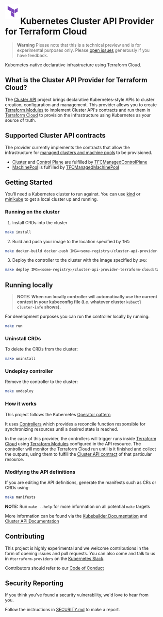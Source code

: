 <a href="https://cloud.hashicorp.com/products/terraform">
    <img src=".github/tf_logo.png" alt="Terraform logo" title="Terraform Cloud" align="left" height="50" />
</a>

# Kubernetes Cluster API Provider for Terraform Cloud

> **Warning**
> Please note that this is a technical preview and is for experimental purposes only. Please [open issues](https://github.com/hashicorp/cluster-api-provider-terraform-cloud/issues) generously if you have feedback.

Kubernetes-native declarative infrastructure using Terraform Cloud.

## What is the Cluster API Provider for Terraform Cloud?

The [Cluster API](https://github.com/kubernetes-sigs/cluster-apiterra) project brings declarative Kubernetes-style APIs to cluster creation, configuration and management. This provider allows you to create [Terraform Modules](https://developer.hashicorp.com/terraform/language/modules) to implement Cluster API's contracts and run them in [Terraform Cloud](https://cloud.hashicorp.com/products/terraform) to provision the infrastructure using Kubernetes as your source of truth.  

## Supported Cluster API contracts

The provider currently implements the contracts that allow the infrastructure for [managed clusters and machine pools](./docs/managedclusters.md) to be provisioned. 

- [Cluster](https://cluster-api.sigs.k8s.io/developer/architecture/controllers/cluster.html) and [Control Plane](https://cluster-api.sigs.k8s.io/developer/architecture/controllers/control-plane.html) are fulfilled by [TFCManagedControlPlane](./docs/managedclusters.md#TFCManagedControlPlane)  
- [MachinePool](https://cluster-api.sigs.k8s.io/developer/architecture/controllers/machine-pool.html) is fulfilled by [TFCManagedMachinePool](./docs/managedclusters.md#TFCManagedMachinePool)


## Getting Started

You’ll need a Kubernetes cluster to run against. You can use [kind](https://sigs.k8s.io/kind) or [minikube](https://minikube.sigs.k8s.io/docs/start/) to get a local cluster up and running.


### Running on the cluster

1. Install CRDs into the cluster

```sh
make install
```

2. Build and push your image to the location specified by `IMG`:
	
```sh
make docker-build docker-push IMG=<some-registry>/cluster-api-provider-terraform-cloud:tag
```
	
3. Deploy the controller to the cluster with the image specified by `IMG`:

```sh
make deploy IMG=<some-registry>/cluster-api-provider-terraform-cloud:tag
```

## Running locally 

> **NOTE: When run locally controller will automatically use the current context in your kubeconfig file (i.e. whatever cluster `kubectl cluster-info` shows).**

For development purposes you can run the controller locally by running:

```sh
make run 
```

### Uninstall CRDs

To delete the CRDs from the cluster:

```sh
make uninstall
```

### Undeploy controller

Remove the controller to the cluster:

```sh
make undeploy
```

### How it works

This project follows the Kubernetes [Operator pattern](https://kubernetes.io/docs/concepts/extend-kubernetes/operator/)

It uses [Controllers](https://kubernetes.io/docs/concepts/architecture/controller/) 
which provides a reconcile function responsible for synchronizing resources until a desired state is reached.

In the case of this provider, the controllers will trigger runs inside [Terraform Cloud](https://cloud.hashicorp.com/products/terraform) using [Terraform Modules](https://developer.hashicorp.com/terraform/language/modules) configured in the API resource. The controller will monitor the Terraform Cloud run until is it finished and collect the outputs, using them to fulfill the [Cluster API contract](https://cluster-api.sigs.k8s.io/developer/providers/contracts.html) of that particular resource. 


### Modifying the API definitions

If you are editing the API definitions, generate the manifests such as CRs or CRDs using:

```sh
make manifests
```

**NOTE:** Run `make --help` for more information on all potential `make` targets

More information can be found via the [Kubebuilder Documentation](https://book.kubebuilder.io/introduction.html) and [Cluster API Documentation](https://cluster-api.sigs.k8s.io/developer/providers/implementers-guide/overview.html)

## Contributing 

This project is highly experimental and we welcome contributions in the form of opening issues and pull requests. You can also come and talk to us in `#terraform-providers` on the [Kubernetes Slack](http://slack.kubernetes.io). 

Contributors should refer to our [Code of Conduct](.github/CODE_OF_CONDUCT.md)


## Security Reporting

If you think you've found a security vulnerability, we'd love to hear from you.

Follow the instructions in [SECURITY.md](.github/SECURITY.md) to make a report.
